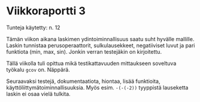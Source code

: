 # Viikkoraportti 3

Tunteja käytetty: n. 12 

Tämän viikon aikana laskimen ydintoiminnallisuus saatu suht hyvälle mallille. Laskin tunnistaa perusoperaattorit, sulkulausekkeet, negatiiviset luvut ja pari funktiota (min, max, sin). Jonkin verran testejäkin on kirjoitettu.

Tällä viikolla tuli opittua mikä testikattavuuden mittaukseen soveltuva työkalu `gcov` on. Näppärä.

Seuraavaksi testejä, dokumentaatiota, hiontaa, lisää funktioita, käyttöliittymätoiminnallisuuksia. Myös esim. `-(-(-2))` tyyppistä lauseketta laskin ei osaa vielä tulkita.
